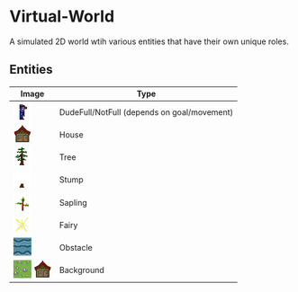 # Virtual-World

A simulated 2D world wtih various entities that have their own unique roles. 

## Entities
| Image | Type |
| ----------- | ----------- |
| ![alt text](https://github.com/KallosP/Virtual-World/blob/main/images/dude3.png?raw=true) | DudeFull/NotFull (depends on goal/movement) |
| ![alt text](https://github.com/KallosP/Virtual-World/blob/main/images/house.png?raw=true) | House |
| ![alt text](https://github.com/KallosP/Virtual-World/blob/main/images/tree0.png?raw=true) | Tree |
| ![alt text](https://github.com/KallosP/Virtual-World/blob/main/images/stump.png?raw=true) | Stump |
| ![alt text](https://github.com/KallosP/Virtual-World/blob/main/images/sapling4.png?raw=true) | Sapling |
| ![alt text](https://github.com/KallosP/Virtual-World/blob/main/images/fairy7.png?raw=true) | Fairy |
| ![alt text](https://github.com/KallosP/Virtual-World/blob/main/images/water0.png?raw=true) | Obstacle |
| ![alt text](https://github.com/KallosP/Virtual-World/blob/main/images/flowers.png?raw=true) ![alt text](https://github.com/KallosP/Virtual-World/blob/main/images/house.png?raw=true)| Background |
